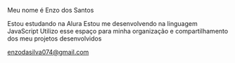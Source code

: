 Meu nome é Enzo dos Santos

Estou estudando na Alura
Estou me desenvolvendo na linguagem JavaScript
Utilizo esse espaço para minha organização e compartilhamento dos meu projetos desenvolvidos

enzodasilva074@gmail.com
